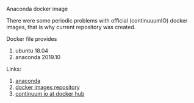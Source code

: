Anaconda docker image

There were some periodic problems with official (continuuumIO) docker images, that is why current repository was created.

Docker file provides 
1. ubuntu 18.04
2. anaconda 2019.10

Links:
1. [anaconda](https://anaconda.org/anaconda/python)
2. [docker images repository](https://github.com/ContinuumIO/docker-images)
3. [continuum io at docker hub](https://hub.docker.com/u/continuumio/)
